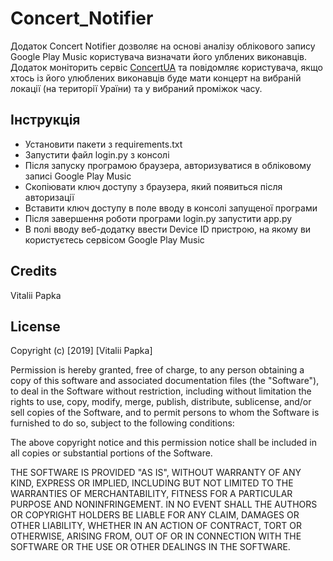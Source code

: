 # Concert_Notifier

Додаток Concert Notifier дозволяє на основі аналізу облікового запису Google Play Music користувача визначати його улблених виконавців. Додаток моніторить сервіс [ConcertUA](http://concert.ua) та повідомляє користувача, якщо хтось із його улюблених виконавців буде мати концерт на вибраній локації (на території Ураїни) та у вибраний проміжок часу.


Інструкція
----------
* Установити пакети з requirements.txt
* Запустити файл login.py з консолі
* Після запуску програмою браузера, авторизуватися в обліковому записі Google Play Music
* Скопіювати ключ доступу з браузера, який появиться після авторизації
* Вставити ключ доступу в поле вводу в консолі запущеної програми
* Після завершення роботи програми login.py запустити app.py
* В полі вводу веб-додатку ввести Device ID пристрою, на якому ви користуєтесь сервісом Google Play Music

Credits
-------
Vitalii Papka


License
-------
Copyright (c) [2019] [Vitalii Papka]

Permission is hereby granted, free of charge, to any person obtaining a copy
of this software and associated documentation files (the "Software"), to deal
in the Software without restriction, including without limitation the rights
to use, copy, modify, merge, publish, distribute, sublicense, and/or sell
copies of the Software, and to permit persons to whom the Software is
furnished to do so, subject to the following conditions:

The above copyright notice and this permission notice shall be included in all
copies or substantial portions of the Software.

THE SOFTWARE IS PROVIDED "AS IS", WITHOUT WARRANTY OF ANY KIND, EXPRESS OR
IMPLIED, INCLUDING BUT NOT LIMITED TO THE WARRANTIES OF MERCHANTABILITY,
FITNESS FOR A PARTICULAR PURPOSE AND NONINFRINGEMENT. IN NO EVENT SHALL THE
AUTHORS OR COPYRIGHT HOLDERS BE LIABLE FOR ANY CLAIM, DAMAGES OR OTHER
LIABILITY, WHETHER IN AN ACTION OF CONTRACT, TORT OR OTHERWISE, ARISING FROM,
OUT OF OR IN CONNECTION WITH THE SOFTWARE OR THE USE OR OTHER DEALINGS IN THE
SOFTWARE.
